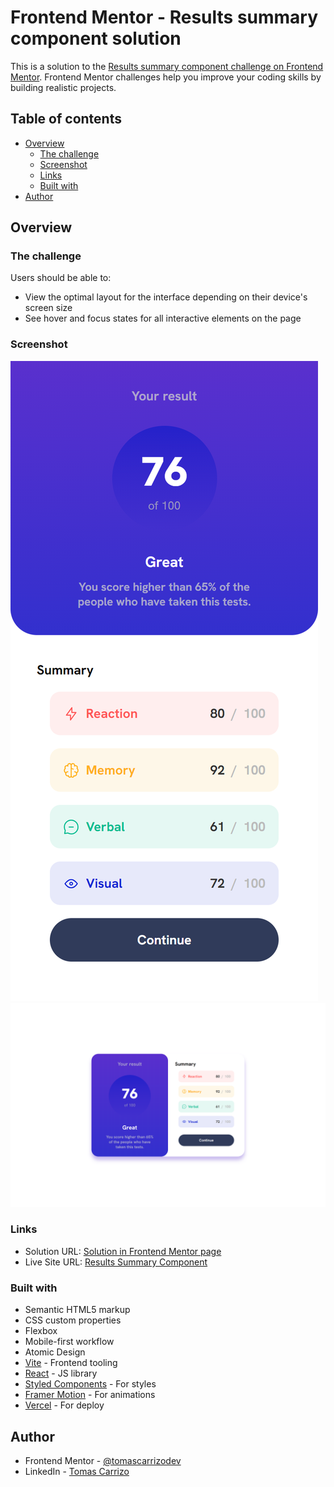 # Frontend Mentor - Results summary component solution

This is a solution to the [Results summary component challenge on Frontend Mentor](https://www.frontendmentor.io/challenges/results-summary-component-CE_K6s0maV). Frontend Mentor challenges help you improve your coding skills by building realistic projects. 

## Table of contents

- [Overview](#overview)
  - [The challenge](#the-challenge)
  - [Screenshot](#screenshot)
  - [Links](#links)
  - [Built with](#built-with)
- [Author](#author)

## Overview

### The challenge

Users should be able to:

- View the optimal layout for the interface depending on their device's screen size
- See hover and focus states for all interactive elements on the page

### Screenshot

![](./phone.png)
![](./desktop.png)

### Links

- Solution URL: [Solution in Frontend Mentor page]([https://your-solution-url.com](https://www.frontendmentor.io/solutions/responsive-results-summary-component-using-react-and-styled-components-lM_aKDRthZ))
- Live Site URL: [Results Summary Component](https://frontend-mentor-summary.vercel.app/)

### Built with

- Semantic HTML5 markup
- CSS custom properties
- Flexbox
- Mobile-first workflow
- Atomic Design
- [Vite](https://vitejs.dev/) - Frontend tooling
- [React](https://reactjs.org/) - JS library
- [Styled Components](https://styled-components.com/) - For styles
- [Framer Motion](https://www.framer.com/motion/) - For animations
- [Vercel](https://vercel.com/) - For deploy

## Author

- Frontend Mentor - [@tomascarrizodev](https://www.frontendmentor.io/profile/tomascarrizodev)
- LinkedIn - [Tomas Carrizo](https://www.linkedin.com/in/tomascarrizodev/)
